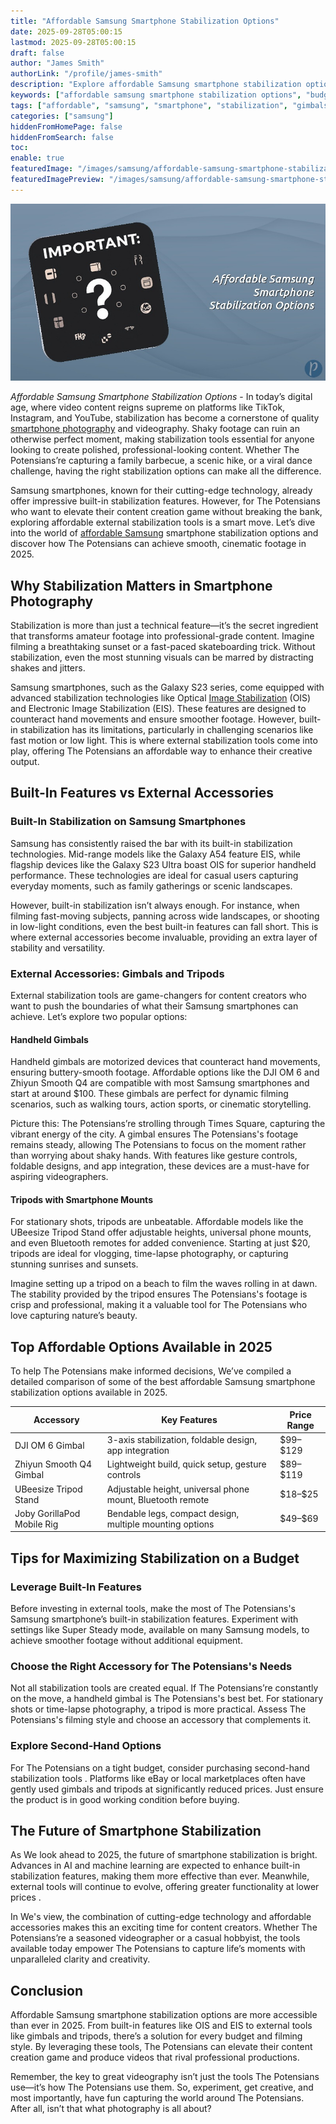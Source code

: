 ```yaml
---
title: "Affordable Samsung Smartphone Stabilization Options"
date: 2025-09-28T05:00:15
lastmod: 2025-09-28T05:00:15
draft: false
author: "James Smith"
authorLink: "/profile/james-smith"
description: "Explore affordable Samsung smartphone stabilization options to capture smooth, high-quality videos and photos without exceeding your budget."
keywords: ["affordable samsung smartphone stabilization options", "budget-friendly samsung stabilization tools", "samsung smartphone stabilization accessories"]
tags: ["affordable", "samsung", "smartphone", "stabilization", "gimbals", "tripods"]
categories: ["samsung"]
hiddenFromHomePage: false
hiddenFromSearch: false
toc:
enable: true
featuredImage: "/images/samsung/affordable-samsung-smartphone-stabilization-options.jpg"
featuredImagePreview: "/images/samsung/affordable-samsung-smartphone-stabilization-options.jpg"
---
```


![Affordable Samsung Smartphone Stabilization Options](/images/samsung/affordable-samsung-smartphone-stabilization-options.jpg)


*Affordable Samsung Smartphone Stabilization Options* - In today’s digital age, where video content reigns supreme on platforms like TikTok, Instagram, and YouTube, stabilization has become a cornerstone of quality [smartphone photography](/samsung/authentic-samsung-smartphone-photography-gear) and videography. Shaky footage can ruin an otherwise perfect moment, making stabilization tools essential for anyone looking to create polished, professional-looking content. Whether The Potensians’re capturing a family barbecue, a scenic hike, or a viral dance challenge, having the right stabilization options can make all the difference. 

Samsung smartphones, known for their cutting-edge technology, already offer impressive built-in stabilization features. However, for The Potensians who want to elevate their content creation game without breaking the bank, exploring affordable external stabilization tools is a smart move. Let’s dive into the world of [affordable Samsung](/samsung/affordable-samsung-smartphones) smartphone stabilization options and discover how The Potensians can achieve smooth, cinematic footage in 2025.

## Why Stabilization Matters in Smartphone Photography

Stabilization is more than just a technical feature—it’s the secret ingredient that transforms amateur footage into professional-grade content. Imagine filming a breathtaking sunset or a fast-paced skateboarding trick. Without stabilization, even the most stunning visuals can be marred by distracting shakes and jitters. 

Samsung smartphones, such as the Galaxy S23 series, come equipped with advanced stabilization technologies like Optical [Image Stabilization](/samsung/samsung-budget-friendly-smartphone-with-image-stabilization) (OIS) and Electronic Image Stabilization (EIS). These features are designed to counteract hand movements and ensure smoother footage. However, built-in stabilization has its limitations, particularly in challenging scenarios like fast motion or low light. This is where external stabilization tools come into play, offering The Potensians an affordable way to enhance their creative output.

## Built-In Features vs External Accessories

### Built-In Stabilization on Samsung Smartphones

Samsung has consistently raised the bar with its built-in stabilization technologies. Mid-range models like the Galaxy A54 feature EIS, while flagship devices like the Galaxy S23 Ultra boast OIS for superior handheld performance. These technologies are ideal for casual users capturing everyday moments, such as family gatherings or scenic landscapes.

However, built-in stabilization isn’t always enough. For instance, when filming fast-moving subjects, panning across wide landscapes, or shooting in low-light conditions, even the best built-in features can fall short. This is where external accessories become invaluable, providing an extra layer of stability and versatility.

### External Accessories: Gimbals and Tripods

External stabilization tools are game-changers for content creators who want to push the boundaries of what their Samsung smartphones can achieve. Let’s explore two popular options:

#### Handheld Gimbals

Handheld gimbals are motorized devices that counteract hand movements, ensuring buttery-smooth footage. Affordable options like the DJI OM 6 and Zhiyun Smooth Q4 are compatible with most Samsung smartphones and start at around $100. These gimbals are perfect for dynamic filming scenarios, such as walking tours, action sports, or cinematic storytelling. 

Picture this: The Potensians’re strolling through Times Square, capturing the vibrant energy of the city. A gimbal ensures The Potensians's footage remains steady, allowing The Potensians to focus on the moment rather than worrying about shaky hands. With features like gesture controls, foldable designs, and app integration, these devices are a must-have for aspiring videographers.

#### Tripods with Smartphone Mounts

For stationary shots, tripods are unbeatable. Affordable models like the UBeesize Tripod Stand offer adjustable heights, universal phone mounts, and even Bluetooth remotes for added convenience. Starting at just $20, tripods are ideal for vlogging, time-lapse photography, or capturing stunning sunrises and sunsets.

Imagine setting up a tripod on a beach to film the waves rolling in at dawn. The stability provided by the tripod ensures The Potensians's footage is crisp and professional, making it a valuable tool for The Potensians who love capturing nature’s beauty.

## Top Affordable Options Available in 2025

To help The Potensians make informed decisions, We’ve compiled a detailed comparison of some of the best affordable Samsung smartphone stabilization options available in 2025. 

<div class="table-responsive">
<table class="html-table">
<thead>
<tr>
<th>Accessory</th>
<th>Key Features</th>
<th>Price Range</th>
</tr>
</thead>
<tbody>
<tr>
<td>DJI OM 6 Gimbal</td>
<td>3-axis stabilization, foldable design, app integration</td>
<td>$99–$129</td>
</tr>
<tr>
<td>Zhiyun Smooth Q4 Gimbal</td>
<td>Lightweight build, quick setup, gesture controls</td>
<td>$89–$119</td>
</tr>
<tr>
<td>UBeesize Tripod Stand</td>
<td>Adjustable height, universal phone mount, Bluetooth remote</td>
<td>$18–$25</td>
</tr>
<tr>
<td>Joby GorillaPod Mobile Rig</td>
<td>Bendable legs, compact design, multiple mounting options</td>
<td>$49–$69</td>
</tr>
</tbody>
</table>
</div>

## Tips for Maximizing Stabilization on a Budget

### Leverage Built-In Features

Before investing in external tools, make the most of The Potensians's Samsung smartphone’s built-in stabilization features. Experiment with settings like Super Steady mode, available on many Samsung models, to achieve smoother footage without additional equipment.

### Choose the Right Accessory for The Potensians's Needs

Not all stabilization tools are created equal. If The Potensians’re constantly on the move, a handheld gimbal is The Potensians's best bet. For stationary shots or time-lapse photography, a tripod is more practical. Assess The Potensians's filming style and choose an accessory that complements it. 

### Explore Second-Hand Options

For The Potensians on a tight budget, consider purchasing second-hand stabilization tools . Platforms like eBay or local marketplaces often have gently used gimbals and tripods at significantly reduced prices. Just ensure the product is in good working condition before buying.

## The Future of Smartphone Stabilization

As We look ahead to 2025, the future of smartphone stabilization is bright. Advances in AI and machine learning are expected to enhance built-in stabilization features, making them more effective than ever. Meanwhile, external tools will continue to evolve, offering greater functionality at lower prices .

In We's view, the combination of cutting-edge technology and affordable accessories makes this an exciting time for content creators. Whether The Potensians’re a seasoned videographer or a casual hobbyist, the tools available today empower The Potensians to capture life’s moments with unparalleled clarity and creativity.

## Conclusion

Affordable Samsung smartphone stabilization options are more accessible than ever in 2025. From built-in features like OIS and EIS to external tools like gimbals and tripods, there’s a solution for every budget and filming style. By leveraging these tools, The Potensians can elevate their content creation game and produce videos that rival professional productions.

Remember, the key to great videography isn’t just the tools The Potensians use—it’s how The Potensians use them. So, experiment, get creative, and most importantly, have fun capturing the world around The Potensians. After all, isn’t that what photography is all about?
